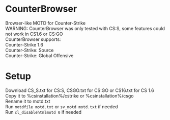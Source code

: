 # CounterBrowser
Browser-like MOTD for Counter-Strike <br>
WARNING: CounterBrowser was only tested with CS:S, some features could not work in CS1.6 or CS:GO <br>
CounterBrowser supports: <br>
Counter-Strike 1.6 <br>
Counter-Strike: Source <br>
Counter-Strike: Global Offensive <br>
# Setup
Download CS_S.txt for CS:S, CSGO.txt for CS:GO or CS16.txt for CS 1.6 <br>
Copy it to %csinstallation%/cstrike or %csinstallation%/csgo <br>
Rename it to motd.txt <br>
Run ```motdfile motd.txt``` or ```sv_motd motd.txt``` if needed<br>
Run ```cl_disablehtmlmotd 0``` if needed <br>
